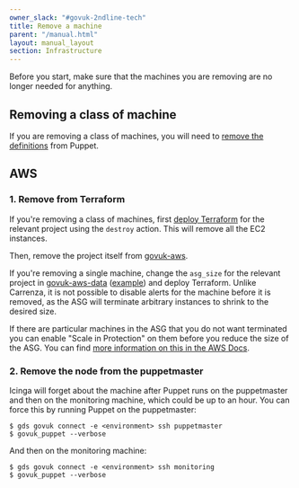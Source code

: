 ```yaml
---
owner_slack: "#govuk-2ndline-tech"
title: Remove a machine
parent: "/manual.html"
layout: manual_layout
section: Infrastructure
---
```


Before you start, make sure that the machines you are removing are no longer
needed for anything.

## Removing a class of machine

If you are removing a class of machines, you will need to [remove the definitions][def] from Puppet.

[def]: https://github.com/alphagov/govuk-puppet/commit/8a971370a4b35de09a2e1a83ce3421f41f5d0520

## AWS

### 1. Remove from Terraform

If you're removing a class of machines, first [deploy Terraform][terraform]
for the relevant project using the `destroy` action. This will remove all the
EC2 instances.

Then, remove the project itself from [govuk-aws][].

If you're removing a single machine, change the `asg_size` for the
relevant project in [govuk-aws-data][]
([example][whitehall-backend-asg-size]) and deploy Terraform.  Unlike
Carrenza, it is not possible to disable alerts for the machine before
it is removed, as the ASG will terminate arbitrary instances to shrink
to the desired size.

If there are particular machines in the ASG that you do not want terminated
you can enable "Scale in Protection" on them before you reduce the size of the ASG. You
can find [more information on this in the AWS Docs](https://docs.aws.amazon.com/autoscaling/ec2/userguide/as-instance-termination.html).

[terraform]: /manual/deploying-terraform.html#ci-jenkins
[govuk-aws]: https://github.com/alphagov/govuk-aws/tree/master/terraform/projects
[govuk-aws-data]: https://github.com/alphagov/govuk-aws-data/tree/master/data
[whitehall-backend-asg-size]: https://github.com/alphagov/govuk-aws-data/blob/master/data/app-whitehall-backend/production/common.tfvars#L4

### 2. Remove the node from the puppetmaster

Icinga will forget about the machine after Puppet runs on the
puppetmaster and then on the monitoring machine, which could be up to
an hour.  You can force this by running Puppet on the puppetmaster:

```console
$ gds govuk connect -e <environment> ssh puppetmaster
$ govuk_puppet --verbose
```

And then on the monitoring machine:

```console
$ gds govuk connect -e <environment> ssh monitoring
$ govuk_puppet --verbose
```
